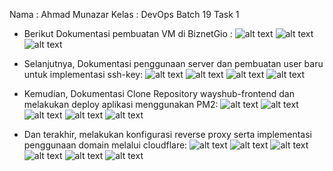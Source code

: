 Nama : Ahmad Munazar
Kelas : DevOps Batch 19
Task 1

- Berikut Dokumentasi pembuatan VM di BiznetGio :
![alt text](https://github.com/Muna-020/DEVOPS-BATCH-19/assets/74352384/f810a4f4-8e15-41da-a22b-98c06f1319be?raw=true)
![alt text](https://github.com/Muna-020/DEVOPS-BATCH-19/assets/74352384/838acba0-9764-416d-a3e9-f6b6a2db38d3?raw=true)
![alt text](https://github.com/Muna-020/DEVOPS-BATCH-19/assets/74352384/b482d525-92ac-4d67-a867-58be63253811?raw=true)

- Selanjutnya, Dokumentasi penggunaan server dan pembuatan user baru untuk implementasi ssh-key:
![alt text](https://github.com/Muna-020/DEVOPS-BATCH-19/assets/74352384/0a79923a-d092-452d-a75a-708d7be86845?raw=true)
![alt text](https://github.com/Muna-020/DEVOPS-BATCH-19/assets/74352384/4a2a862f-601b-4ee8-bbd4-6cafda0797ad?raw=true)
![alt text](https://github.com/Muna-020/DEVOPS-BATCH-19/assets/74352384/4d005e88-123c-46a6-bf72-49ad18c60cbb?raw=true)
![alt text](https://github.com/Muna-020/DEVOPS-BATCH-19/assets/74352384/a95f8bc1-1489-46f9-9c2d-21245c07de18?raw=true)

- Kemudian, Dokumentasi Clone Repository wayshub-frontend dan melakukan deploy aplikasi menggunakan PM2:
![alt text](https://github.com/Muna-020/DEVOPS-BATCH-19/assets/74352384/929fc530-3618-4e3b-929d-cab07264d103?raw=true)
![alt text](https://github.com/Muna-020/DEVOPS-BATCH-19/assets/74352384/f1cbbabe-bd54-4023-96d0-0f929efd0b46?raw=true)
![alt text](https://github.com/Muna-020/DEVOPS-BATCH-19/assets/74352384/783f9037-5625-4078-9f21-76016d666ce0?raw=true)
![alt text](https://github.com/Muna-020/DEVOPS-BATCH-19/assets/74352384/7ffe4588-f6bf-4c13-977b-54d9810c5fc7?raw=true)
![alt text](https://github.com/Muna-020/DEVOPS-BATCH-19/assets/74352384/1158ec4e-2e81-459f-9c10-ad5c50e1f0cc?raw=true)

- Dan terakhir, melakukan konfigurasi reverse proxy serta implementasi penggunaan domain melalui cloudflare:
![alt text](https://github.com/Muna-020/DEVOPS-BATCH-19/assets/74352384/7c0778a3-8d01-4fbe-a903-42c3ac98d9da?raw=true)
![alt text](https://github.com/Muna-020/DEVOPS-BATCH-19/assets/74352384/73f0ebb1-0ee8-457a-b900-f09b26591121?raw=true)
![alt text](https://github.com/Muna-020/DEVOPS-BATCH-19/assets/74352384/42d15a10-eff3-4259-b30d-ed835f8e893a?raw=true)
![alt text](https://github.com/Muna-020/DEVOPS-BATCH-19/assets/74352384/62e1d5a7-6b49-4e11-9ab6-80c63345b33e?raw=true)
![alt text](https://github.com/Muna-020/DEVOPS-BATCH-19/assets/74352384/d1dcb27c-dc4e-4b0e-906b-8880c8a4e817?raw=true)
![alt text](https://github.com/Muna-020/DEVOPS-BATCH-19/assets/74352384/840e8ba9-1c4d-4ba5-8485-557e6dcb03b0?raw=true)
